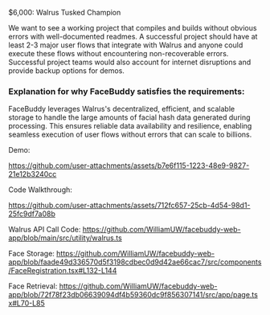 $6,000: Walrus Tusked Champion

We want to see a working project that compiles and builds without obvious errors with well-documented readmes. A successful project should have at least 2-3 major user flows that integrate with Walrus and anyone could execute these flows without encountering non-recoverable errors. Successful project teams would also account for internet disruptions and provide backup options for demos.

### Explanation for why FaceBuddy satisfies the requirements:
FaceBuddy leverages Walrus's decentralized, efficient, and scalable storage to handle the large amounts of facial hash data generated during processing. This ensures reliable data availability and resilience, enabling seamless execution of user flows without errors that can scale to billions.

Demo:


https://github.com/user-attachments/assets/b7e6f115-1223-48e9-9827-21e12b3240cc



Code Walkthrough:


https://github.com/user-attachments/assets/712fc657-25cb-4d54-98d1-25fc9df7a08b



Walrus API Call Code:
https://github.com/WilliamUW/facebuddy-web-app/blob/main/src/utility/walrus.ts

Face Storage:
https://github.com/WilliamUW/facebuddy-web-app/blob/faade49d336570d5f3198cdbec0d9d42ae66cac7/src/components/FaceRegistration.tsx#L132-L144

Face Retrieval:
https://github.com/WilliamUW/facebuddy-web-app/blob/72f78f23db06639094df4b59360dc9f856307141/src/app/page.tsx#L70-L85
